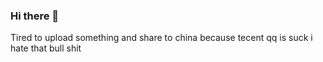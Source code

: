 ### Hi there 👋
Tired to upload something and share to china because tecent qq is suck i hate that bull shit

